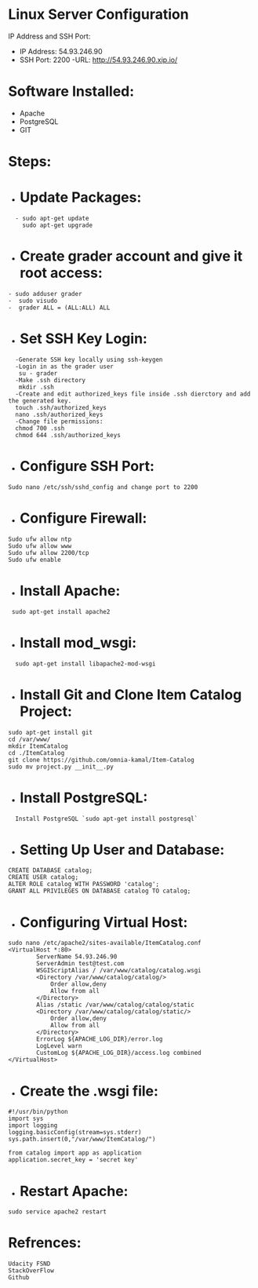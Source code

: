 # Linux Server Configuration

IP Address and SSH Port:

  - IP Address: 54.93.246.90
  - SSH Port: 2200
  -URL: http://54.93.246.90.xip.io/


# Software Installed:

  - Apache
  - PostgreSQL
  - GIT


# Steps:
  - # Update Packages:
```
  - sudo apt-get update 
    sudo apt-get upgrade
```
  - # Create grader account and give it root access:
  ```
  - sudo adduser grader
  -  sudo visudo
  -  grader ALL = (ALL:ALL) ALL
  ```
  -  # Set SSH Key Login:
  ```
    -Generate SSH key locally using ssh-keygen
    -Login in as the grader user 
     su - grader
    -Make .ssh directory
     mkdir .ssh
    -Create and edit authorized_keys file inside .ssh dierctory and add the generated key.
    touch .ssh/authorized_keys
    nano .ssh/authorized_keys
    -Change file permissions:
    chmod 700 .ssh
    chmod 644 .ssh/authorized_keys
```
  -  # Configure SSH Port:
  ```
  Sudo nano /etc/ssh/sshd_config and change port to 2200
```

  -  # Configure Firewall:
  ```
  Sudo ufw allow ntp
  Sudo ufw allow www
  Sudo ufw allow 2200/tcp
  Sudo ufw enable
```
 -  # Install Apache:
 ```
  sudo apt-get install apache2
```
 -  # Install mod_wsgi:
```
  sudo apt-get install libapache2-mod-wsgi
```  
 -  # Install Git and Clone Item Catalog Project:
 ```
 sudo apt-get install git
 cd /var/www/
 mkdir ItemCatalog
 cd ./ItemCatalog
 git clone https://github.com/omnia-kamal/Item-Catalog
 sudo mv project.py __init__.py
 ```
 -  # Install PostgreSQL:
```
  Install PostgreSQL `sudo apt-get install postgresql`
```
 -  # Setting Up User and Database:
 ```
 CREATE DATABASE catalog;
 CREATE USER catalog;
 ALTER ROLE catalog WITH PASSWORD 'catalog';
 GRANT ALL PRIVILEGES ON DATABASE catalog TO catalog;
 ```
  -  # Configuring Virtual Host:
```
sudo nano /etc/apache2/sites-available/ItemCatalog.conf
<VirtualHost *:80>
		ServerName 54.93.246.90
		ServerAdmin test@test.com
		WSGIScriptAlias / /var/www/catalog/catalog.wsgi
		<Directory /var/www/catalog/catalog/>
			Order allow,deny
			Allow from all
		</Directory>
		Alias /static /var/www/catalog/catalog/static
		<Directory /var/www/catalog/catalog/static/>
			Order allow,deny
			Allow from all
		</Directory>
		ErrorLog ${APACHE_LOG_DIR}/error.log
		LogLevel warn
		CustomLog ${APACHE_LOG_DIR}/access.log combined
</VirtualHost>

```

  -  # Create the .wsgi file:
```
#!/usr/bin/python
import sys
import logging
logging.basicConfig(stream=sys.stderr)
sys.path.insert(0,"/var/www/ItemCatalog/")

from catalog import app as application
application.secret_key = 'secret key'
```
  -  # Restart Apache:
```
sudo service apache2 restart 
```


# Refrences:
```
Udacity FSND
StackOverFlow
Github

